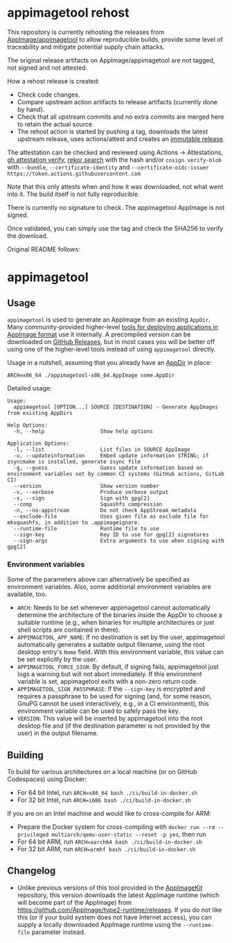 # appimagetool rehost

This repository is currently rehosting the releases from
[AppImage/appimagetool](https://github.com/AppImage/appimagetool)
to allow reproducible builds, provide some level of traceability and mitigate potential supply chain attacks.

The original release artifacts on AppImage/appimagetool are not tagged, not signed and not attested.

How a rehost release is created:
* Check code changes.
* Compare upstream action artifacts to release artifacts (currently done by hand).
* Check that all upstream commits and no extra commits are merged here to retain the actual source.
* The rehost action is started by pushing a tag, downloads the latest upstream release, uses actions/attest and creates
  an [immutable release](https://github.blog/changelog/2025-08-26-releases-now-support-immutability-in-public-preview/).

The attestation can be checked and reviewed using
Actions -> Attestations,
[gh attestation verify](https://cli.github.com/manual/gh_attestation_verify),
[rekor search](https://search.sigstore.dev/) with the hash
and/or `cosign verify-blob` with `--bundle`, `--certificate-identity`
and `--certificate-oidc-issuer https://token.actions.githubusercontent.com`

Note that this only attests when and how it was downloaded, not what went into it. The build itself is not fully
reproducible.

There is currently no signature to check. The appimagetool AppImage is not signed.

Once validated, you can simply use the tag and check the SHA256 to verify the download.

Original README follows:

# appimagetool

## Usage

`appimagetool` is used to generate an AppImage from an existing `AppDir`. Many community-provided higher-level [tools for deploying applications in AppImage format](https://github.com/AppImageCommunity/awesome-appimage/blob/main/README.md#appimage-developer-tools) use it internally. A precompiled version can be downloaded on [GitHub Releases](../..//releases), but in most cases you will be better off using one of the higher-level tools instead of using `appimagetool` directly.

Usage in a nutshell, assuming that you already have an [AppDir](https://github.com/AppImage/AppImageSpec/blob/master/draft.md#appdir) in place:

```
ARCH=x86_64 ./appimagetool-x86_64.AppImage some.AppDir
```

Detailed usage:
```
Usage:
  appimagetool [OPTION...] SOURCE [DESTINATION] - Generate AppImages from existing AppDirs

Help Options:
  -h, --help                  Show help options

Application Options:
  -l, --list                  List files in SOURCE AppImage
  -u, --updateinformation     Embed update information STRING; if zsyncmake is installed, generate zsync file
  -g, --guess                 Guess update information based on environment variables set by common CI systems (GitHub actions, GitLab CI)
  --version                   Show version number
  -v, --verbose               Produce verbose output
  -s, --sign                  Sign with gpg[2]
  --comp                      Squashfs compression
  -n, --no-appstream          Do not check AppStream metadata
  --exclude-file              Uses given file as exclude file for mksquashfs, in addition to .appimageignore.
  --runtime-file              Runtime file to use
  --sign-key                  Key ID to use for gpg[2] signatures
  --sign-args                 Extra arguments to use when signing with gpg[2]
```

### Environment variables

Some of the parameters above can alternatively be specified as environment variables. Also, some additional environment variables are available, too.

- `ARCH`: Needs to be set whenever appimagetool cannot automatically determine the architecture of the binaries inside the AppDir to choose a suitable runtime (e.g., when binaries for multiple architectures or just shell scripts are contained in there).
- `APPIMAGETOOL_APP_NAME`: If no destination is set by the user, appimagetool automatically generates a suitable output filename, using the root desktop entry's `Name` field. With this environment variable, this value can be set explicitly by the user.
- `APPIMAGETOOL_FORCE_SIGN`: By default, if signing fails, appimagetool just logs a warning but will not abort immediately. If this environment variable is set, appimagetool exits with a non-zero return code.
- `APPIMAGETOOL_SIGN_PASSPHRASE`: If the `--sign-key` is encrypted and requires a passphrase to be used for signing (and, for some reason, GnuPG cannot be used interactively, e.g., in a CI environment), this environment variable can be used to safely pass the key.
- `VERSION`: This value will be inserted by appimagetool into the root desktop file and (if the destination parameter is not provided by the user) in the output filename.

## Building

To build for various architectures on a local machine (or on GitHub Codespaces) using Docker:

* For 64 bit Intel, run `ARCH=x86_64 bash ./ci/build-in-docker.sh`
* For 32 bit Intel, run `ARCH=i686 bash ./ci/build-in-docker.sh`

If you are on an Intel machine and would like to cross-compile for ARM:

* Prepare the Docker system for cross-compiling with `docker run --rm --privileged multiarch/qemu-user-static --reset -p yes`, then run
* For 64 bit ARM, run `ARCH=aarch64 bash ./ci/build-in-docker.sh`
* For 32 bit ARM, run `ARCH=armhf bash ./ci/build-in-docker.sh`

## Changelog

* Unlike previous versions of this tool provided in the [AppImageKit](https://github.com/AppImage/AppImageKit/) repository, this version downloads the latest AppImage runtime (which will become part of the AppImage) from https://github.com/AppImage/type2-runtime/releases. If you do not like this (or if your build system does not have Internet access), you can supply a locally downloaded AppImage runtime using the `--runtime-file` parameter instead.

